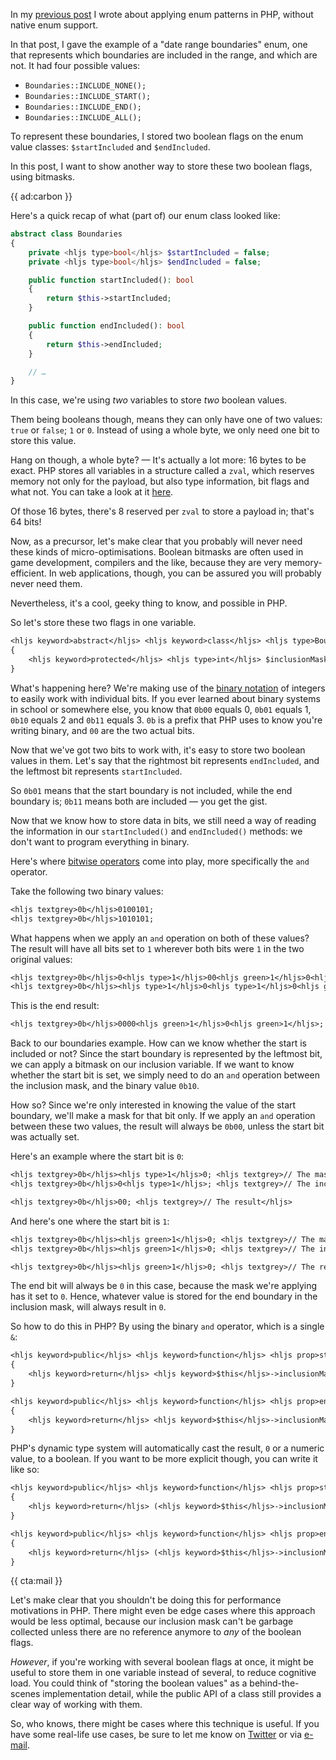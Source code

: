 In my [previous post](/blog/enums-without-enums) I wrote about applying enum patterns in PHP, without native enum support.

In that post, I gave the example of a "date range boundaries" enum, one that represents which boundaries are included in the range, and which are not. It had four possible values:

- `Boundaries::INCLUDE_NONE();`
- `Boundaries::INCLUDE_START();`
- `Boundaries::INCLUDE_END();`
- `Boundaries::INCLUDE_ALL();`

To represent these boundaries, I stored two boolean flags on the enum value classes: `$startIncluded` and `$endIncluded`.

In this post, I want to show another way to store these two boolean flags, using bitmasks.

{{ ad:carbon }}

Here's a quick recap of what (part of) our enum class looked like:

```php
abstract class Boundaries
{
    private <hljs type>bool</hljs> $startIncluded = false;
    private <hljs type>bool</hljs> $endIncluded = false;

    public function startIncluded(): bool 
    {
        return $this->startIncluded;
    }

    public function endIncluded(): bool 
    {
        return $this->endIncluded;
    }

    // …
}
```

In this case, we're using _two_ variables to store _two_ boolean values. 

Them being booleans though, means they can only have one of two values: `true` or `false`; `1` or `0`. Instead of using a whole byte, we only need one bit to store this value.

Hang on though, a whole byte? — It's actually a lot more: 16 bytes to be exact. PHP stores all variables in a structure called a `zval`, which reserves memory not only for the payload, but also type information, bit flags and what not. You can take a look at it [here](*https://github.com/php/php-src/blob/master/Zend/zend_types.h#L302-L328).

Of those 16 bytes, there's 8 reserved per `zval` to store a payload in; that's 64 bits! 

Now, as a precursor, let's make clear that you probably will never need these kinds of micro-optimisations. Boolean bitmasks are often used in game development, compilers and the like, because they are very memory-efficient. In web applications, though, you can be assured you will probably never need them.

Nevertheless, it's a cool, geeky thing to know, and possible in PHP.

So let's store these two flags in one variable.

```txt
<hljs keyword>abstract</hljs> <hljs keyword>class</hljs> <hljs type>Boundaries</hljs>
{
    <hljs keyword>protected</hljs> <hljs type>int</hljs> $inclusionMask = <hljs textgrey>0b</hljs>00;
}
```

What's happening here? We're making use of the [binary notation](*https://www.php.net/manual/en/language.types.integer.php#language.types.integer.syntax) of integers to easily work with individual bits. If you ever learned about binary systems in school or somewhere else, you know that `0b00` equals 0, `0b01` equals 1, `0b10` equals 2 and `0b11` equals 3. `0b` is a prefix that PHP uses to know you're writing binary, and `00` are the two actual bits.

Now that we've got two bits to work with, it's easy to store two boolean values in them. Let's say that the rightmost bit represents `endIncluded`, and the leftmost bit represents `startIncluded`.

So `0b01` means that the start boundary is not included, while the end boundary is; `0b11` means both are included — you get the gist.

Now that we know how to store data in bits, we still need a way of reading the information in our `startIncluded()` and `endIncluded()` methods: we don't want to program everything in binary.

Here's where [bitwise operators](*https://www.php.net/manual/en/language.operators.bitwise.php) come into play, more specifically the `and` operator.

Take the following two binary values:

```txt
<hljs textgrey>0b</hljs>0100101;
<hljs textgrey>0b</hljs>1010101;
```

What happens when we apply an `and` operation on both of these values? The result will have all bits set to `1` wherever both bits were `1` in the two original values:

```txt
<hljs textgrey>0b</hljs>0<hljs type>1</hljs>00<hljs green>1</hljs>0<hljs green>1</hljs>;
<hljs textgrey>0b</hljs><hljs type>1</hljs>0<hljs type>1</hljs>0<hljs green>1</hljs>0<hljs green>1</hljs>;
```

This is the end result:

```txt
<hljs textgrey>0b</hljs>0000<hljs green>1</hljs>0<hljs green>1</hljs>;
```

Back to our boundaries example. How can we know whether the start is included or not? Since the start boundary is represented by the leftmost bit, we can apply a bitmask on our inclusion variable. If we want to know whether the start bit is set, we simply need to do an `and` operation between the inclusion mask, and the binary value `0b10`.

How so? Since we're only interested in knowing the value of the start boundary, we'll make a mask for that bit only. If we apply an `and` operation between these two values, the result will always be `0b00`, unless the start bit was actually set.

Here's an example where the start bit is `0`:

```txt
<hljs textgrey>0b</hljs><hljs type>1</hljs>0; <hljs textgrey>// The mask we're applying</hljs>
<hljs textgrey>0b</hljs>0<hljs type>1</hljs>; <hljs textgrey>// The inclusion mask</hljs>

<hljs textgrey>0b</hljs>00; <hljs textgrey>// The result</hljs>
```

And here's one where the start bit is `1`:

```txt
<hljs textgrey>0b</hljs><hljs green>1</hljs>0; <hljs textgrey>// The mask we're applying</hljs>
<hljs textgrey>0b</hljs><hljs green>1</hljs>0; <hljs textgrey>// The inclusion mask</hljs>

<hljs textgrey>0b</hljs><hljs green>1</hljs>0; <hljs textgrey>// The result</hljs>
```

The end bit will always be `0` in this case, because the mask we're applying has it set to `0`. Hence, whatever value is stored for the end boundary in the inclusion mask, will always result in `0`.

So how to do this in PHP? By using the binary `and` operator, which is a single `&`:

```txt
<hljs keyword>public</hljs> <hljs keyword>function</hljs> <hljs prop>startIncluded</hljs>(): <hljs type>bool</hljs> 
{
    <hljs keyword>return</hljs> <hljs keyword>$this</hljs>->inclusionMask & <hljs textgrey>0b</hljs>10;
}

<hljs keyword>public</hljs> <hljs keyword>function</hljs> <hljs prop>endIncluded</hljs>(): <hljs type>bool</hljs> 
{
    <hljs keyword>return</hljs> <hljs keyword>$this</hljs>->inclusionMask & <hljs textgrey>0b</hljs>01;
}
```

PHP's dynamic type system will automatically cast the result, `0` or a numeric value, to a boolean. If you want to be more explicit though, you can write it like so:

```txt
<hljs keyword>public</hljs> <hljs keyword>function</hljs> <hljs prop>startIncluded</hljs>(): <hljs type>bool</hljs> 
{
    <hljs keyword>return</hljs> (<hljs keyword>$this</hljs>->inclusionMask & <hljs textgrey>0b</hljs>10) !== 0;
}

<hljs keyword>public</hljs> <hljs keyword>function</hljs> <hljs prop>endIncluded</hljs>(): <hljs type>bool</hljs> 
{
    <hljs keyword>return</hljs> (<hljs keyword>$this</hljs>->inclusionMask & <hljs textgrey>0b</hljs>01) !== 0;
}
```

{{ cta:mail }}

Let's make clear that you shouldn't be doing this for performance motivations in PHP. There might even be edge cases where this approach would be less optimal, because our inclusion mask can't be garbage collected unless there are no reference anymore to _any_ of the boolean flags.

_However_, if you're working with several boolean flags at once, it might be useful to store them in one variable instead of several, to reduce cognitive load. You could think of "storing the boolean values" as a behind-the-scenes implementation detail, while the public API of a class still provides a clear way of working with them.

So, who knows, there might be cases where this technique is useful. If you have some real-life use cases, be sure to let me know on [Twitter](*https://twitter.com/brendt_gd) or via [e-mail](mailto:brendt@stitcher.io).
